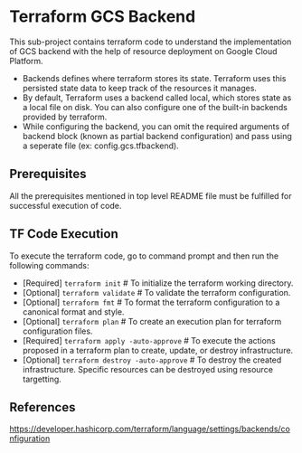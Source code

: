# Terraform GCS Backend
This sub-project contains terraform code to understand the implementation of GCS backend with the help of resource deployment on Google Cloud Platform.

- Backends defines where terraform stores its state. Terraform uses this persisted state data to keep track of the resources it manages.
- By default, Terraform uses a backend called local, which stores state as a local file on disk. You can also configure one of the built-in backends provided by terraform.
- While configuring the backend, you can omit the required arguments of backend block (known as partial backend configuration) and pass using a seperate file (ex: config.gcs.tfbackend).

## Prerequisites
All the prerequisites mentioned in top level README file must be fulfilled for successful execution of code.

## TF Code Execution
To execute the terraform code, go to command prompt and then run the following commands:

-   [Required] `terraform init` # To initialize the terraform working directory.
-   [Optional] `terraform validate` # To validate the terraform configuration.
-   [Optional] `terraform fmt` # To format the terraform configuration to a canonical format and style.
-   [Optional] `terraform plan` # To create an execution plan for terraform configuration files.
-   [Required] `terraform apply -auto-approve` # To execute the actions proposed in a terraform plan to create, update, or destroy infrastructure.
-   [Optional] `terraform destroy -auto-approve` # To destroy the created infrastructure. Specific resources can be destroyed using resource targetting.

## References
https://developer.hashicorp.com/terraform/language/settings/backends/configuration